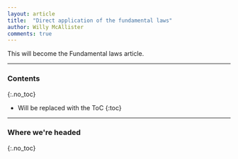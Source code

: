 ```yaml
---
layout: article
title:  "Direct application of the fundamental laws"
author: Willy McAllister
comments: true
---
```


This will become the Fundamental laws  article.

----

### Contents
{:.no_toc}

* Will be replaced with the ToC
{:toc}

----

### Where we're headed 
{:.no_toc}

